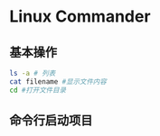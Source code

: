 #  Linux Commander

## 基本操作

```bash
ls -a # 列表
cat filename #显示文件内容
cd #打开文件目录
```

## 命令行启动项目

```bash

```

